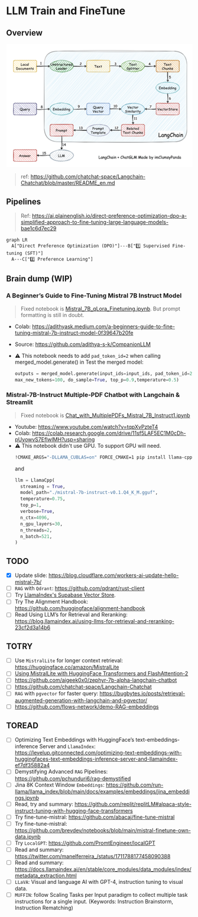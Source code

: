 # LLM Train and FineTune

## Overview

![](./llm-langchain-flow.png)

> ref: https://github.com/chatchat-space/Langchain-Chatchat/blob/master/README_en.md

## Pipelines

> Ref: https://ai.plainenglish.io/direct-preference-optimization-dpo-a-simplified-approach-to-fine-tuning-large-language-models-bae1c6d7ec29

```mermaid
graph LR
  A["Direct Preference Optimization (DPO)"]---B["1️⃣ Supervised Fine-tuning (SFT)"]
  A---C["2️⃣ Preference Learning"]
```

## Brain dump (WIP)

### A Beginner’s Guide to Fine-Tuning Mistral 7B Instruct Model

> Fixed notebook is [Mistral_7B_qLora_Finetuning.ipynb](./Mistral_7B_qLora_Finetuning.ipynb). But prompt formatting is still in doubt.

- Colab: https://adithyask.medium.com/a-beginners-guide-to-fine-tuning-mistral-7b-instruct-model-0f39647b20fe
- Source: https://github.com/adithya-s-k/CompanionLLM
- ⚠️ This notebook needs to add `pad_token_id=2` when calling merged_model.generate() in Test the merged model:

  ```python
  outputs = merged_model.generate(input_ids=input_ids, pad_token_id=2,
  max_new_tokens=100, do_sample=True, top_p=0.9,temperature=0.5)
  ```

### Mistral-7B-Instruct Multiple-PDF Chatbot with Langchain & Streamlit

> Fixed notebook is [Chat_with_MultiplePDFs_Mistral_7B_Instruct1.ipynb](./Chat_with_MultiplePDFs_Mistral_7B_Instruct1.ipynb)

- Youtube: https://www.youtube.com/watch?v=tqpXvPzteT4
- Colab: https://colab.research.google.com/drive/11sf5LAF5EC1M0cDh-pUyowvS7EflwlMH?usp=sharing
- ⚠️ This notebook didn't use GPU. To support GPU will need.
  ```bash
  !CMAKE_ARGS="-DLLAMA_CUBLAS=on" FORCE_CMAKE=1 pip install llama-cpp-python
  ```
  and
  ```python
  llm = LlamaCpp(
    streaming = True,
    model_path="./mistral-7b-instruct-v0.1.Q4_K_M.gguf",
    temperature=0.75,
    top_p=1,
    verbose=True,
    n_ctx=4096,
    n_gpu_layers=30,
    n_threads=2,
    n_batch=521,
  )
  ```

## TODO

- [x] Update slide: https://blog.cloudflare.com/workers-ai-update-hello-mistral-7b/
- [ ] `RAG` with `Qdrant`: https://github.com/qdrant/rust-client
- [ ] Try [LlamaIndex's Supabase Vector Store](https://colab.research.google.com/github/supabase/supabase/blob/master/examples/ai/llamaindex/llamaindex.ipynb).
- [ ] Try The Alignment Handbook: https://github.com/huggingface/alignment-handbook
- [ ] Read Using LLM’s for Retrieval and Reranking: https://blog.llamaindex.ai/using-llms-for-retrieval-and-reranking-23cf2d3a14b6

## TOTRY

- [ ] Use `MistralLite` for longer context retrieval: https://huggingface.co/amazon/MistralLite
- [ ] [Using MistralLite with HuggingFace Transformers and FlashAttention-2](https://github.com/awslabs/extending-the-context-length-of-open-source-llms/blob/main/MistralLite/huggingface-transformers/example_usage.ipynb)
- [ ] https://github.com/aigeek0x0/zephyr-7b-alpha-langchain-chatbot
- [ ] https://github.com/chatchat-space/Langchain-Chatchat
- [ ] `RAG` with `pgvector` for faster query: https://bugbytes.io/posts/retrieval-augmented-generation-with-langchain-and-pgvector/
- [ ] https://github.com/flows-network/demo-RAG-embeddings

## TOREAD

- [ ] Optimizing Text Embeddings with HuggingFace’s text-embeddings-inference Server and `LlamaIndex`: https://levelup.gitconnected.com/optimizing-text-embeddings-with-huggingfaces-text-embeddings-inference-server-and-llamaindex-ef7df35882a4
- [ ] Demystifying Advanced `RAG` Pipelines: https://github.com/pchunduri6/rag-demystified
- [ ] Jina 8K Context Window `Embeddings`: https://github.com/run-llama/llama_index/blob/main/docs/examples/embeddings/jina_embeddings.ipynb
- [ ] Read, try and summary: https://github.com/replit/replitLM#alpaca-style-instruct-tuning-with-hugging-face-transformers
- [ ] Try fine-tune-mistral: https://github.com/abacaj/fine-tune-mistral
- [ ] Try fine-tune-mistral: https://github.com/brevdev/notebooks/blob/main/mistral-finetune-own-data.ipynb
- [ ] Try `LocalGPT`: https://github.com/PromtEngineer/localGPT
- [ ] Read and summary: https://twitter.com/manelferreira_/status/1711788177458090388
- [ ] Read and summary: https://docs.llamaindex.ai/en/stable/core_modules/data_modules/index/metadata_extraction.html
- [ ] `LLaVA`: Visual and language AI with GPT-4, instruction tuning to visual data.
- [ ] `MUFFIN`: follow Scaling Tasks per Input paradigm to collect multiple task instructions for a single input. (Keywords: Instruction Brainstorm, Instruction Rematching)
